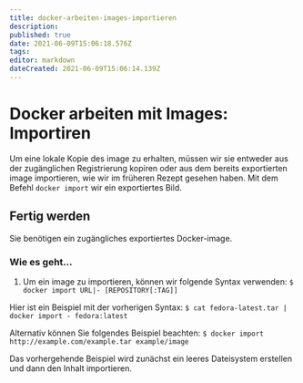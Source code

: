 ```yaml
---
title: docker-arbeiten-images-importieren
description: 
published: true
date: 2021-06-09T15:06:18.576Z
tags: 
editor: markdown
dateCreated: 2021-06-09T15:06:14.139Z
---
```


# Docker arbeiten mit Images: Importiren

Um eine lokale Kopie des image zu erhalten, müssen wir sie entweder aus der zugänglichen Registrierung kopiren oder aus dem bereits exportierten image importieren, wie wir im früheren Rezept gesehen haben. Mit dem Befehl `docker import` wir ein exportiertes Bild.

## Fertig werden

Sie benötigen ein zugängliches exportiertes Docker-image.

### Wie es geht…

1. Um ein image zu importieren, können wir folgende Syntax verwenden:
`$ docker import URL|- [REPOSITORY[:TAG]]`

Hier ist ein Beispiel mit der vorherigen Syntax:
`$ cat fedora-latest.tar | docker import - fedora:latest`

Alternativ können Sie folgendes Beispiel beachten:
`$ docker import http://example.com/example.tar example/image`

Das vorhergehende Beispiel wird zunächst ein leeres Dateisystem erstellen und dann den Inhalt importieren.
